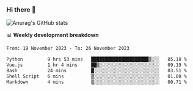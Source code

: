 ### Hi there 👋
![Anurag's GitHub stats](https://github-readme-stats.vercel.app/api?username=jami1024&show_icons=true&theme=radical)

📊 **Weekly development breakdown**
<!--START_SECTION:waka-->

```txt
From: 19 November 2023 - To: 26 November 2023

Python         9 hrs 53 mins   █████████████████████▒░░░   85.18 %
Vue.js         1 hr 4 mins     ██▒░░░░░░░░░░░░░░░░░░░░░░   09.19 %
Bash           24 mins         █░░░░░░░░░░░░░░░░░░░░░░░░   03.51 %
Shell Script   6 mins          ▒░░░░░░░░░░░░░░░░░░░░░░░░   01.00 %
Markdown       4 mins          ▒░░░░░░░░░░░░░░░░░░░░░░░░   00.71 %
```

<!--END_SECTION:waka-->
<!--
**jami1024/jami1024** is a ✨ _special_ ✨ repository because its `README.md` (this file) appears on your GitHub profile.

Here are some ideas to get you started:

- 🔭 I’m currently working on ...
- 🌱 I’m currently learning ...
- 👯 I’m looking to collaborate on ...
- 🤔 I’m looking for help with ...
- 💬 Ask me about ...
- 📫 How to reach me: ...
- 😄 Pronouns: ...
- ⚡ Fun fact: ...
-->
